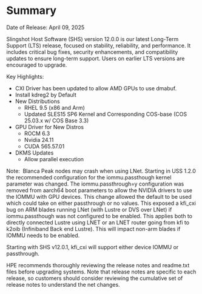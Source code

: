 
# Summary

Date of Release: April 09, 2025

Slingshot Host Software (SHS) version 12.0.0 is our latest Long-Term Support (LTS) release, focused on stability, reliability, and performance. It includes critical bug fixes, security enhancements, and compatibility updates to ensure long-term support. Users on earlier LTS versions are encouraged to upgrade.

Key Highlights: 
* CXI Driver has been updated to allow AMD GPUs to use dmabuf.
* Install kdreg2 by Default
* New Distributions
    * RHEL 9.5 (x86 and Arm)
    * Updated SLES15 SP6 Kernel and Corresponding COS-base (COS 25.03.x w/ COS Base 3.3)
* GPU Driver for New Distros
    * ROCM 6.3
    * Nvidia 24.11
    * CUDA 565.57.01 
* DKMS Updates
    * Allow parallel execution  

Note:  Blanca Peak nodes may crash when using LNet. Starting in USS 1.2.0 the recommended configuration for the iommu.passthough kernel parameter was changed. The iommu.passthrough=y configuration was removed from aarch64 boot parameters to allow the NVIDIA drivers to use the IOMMU with GPU devices. This change allowed the default to be used which could take on either passthrough or no values. This exposed a kfi_cxi bug on ARM blades running LNet (with Lustre or DVS over LNet) if iommu.passthough was not configured to be enabled. This applies both to directly connected Lustre using LNET or an LNET router going from kfi to k2oib (Infiniband Back end Lustre). This will impact non-arm blades if IOMMU needs to be enabled.

Starting with SHS v12.0.1, kfi_cxi will support either device IOMMU or passthrough.

HPE recommends thoroughly reviewing the release notes and readme.txt files before upgrading systems. Note that release notes are specific to each release, so customers should consider reviewing the cumulative set of release notes to understand the net changes.